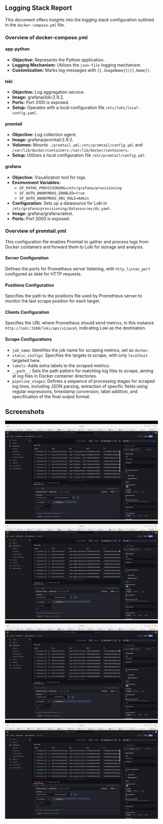 ## Logging Stack Report

This document offers insights into the logging stack configuration outlined in the `docker-compose.yml` file.

### Overview of docker-compose.yml

#### app-python

- **Objective:** Represents the Python application.
- **Logging Mechanism:** Utilizes the `json-file` logging mechanism.
- **Customization:** Marks log messages with `{{.ImageName}}|{{.Name}}`.

#### loki

- **Objective:** Log aggregation service.
- **Image:** grafana/loki:2.9.2.
- **Ports:** Port 3100 is exposed.
- **Setup:** Operates with a local configuration file `/etc/loki/local-config.yaml`.

#### promtail

- **Objective:** Log collection agent.
- **Image:** grafana/promtail:2.9.2.
- **Volumes:** Mounts `./promtail.yml:/etc/promtail/config.yml` and `/var/lib/docker/containers:/var/lib/docker/containers`.
- **Setup:** Utilizes a local configuration file `/etc/promtail/config.yml`.

#### grafana

- **Objective:** Visualization tool for logs.
- **Environment Variables:** 
  - `GF_PATHS_PROVISIONING=/etc/grafana/provisioning`
  - `GF_AUTH_ANONYMOUS_ENABLED=true`
  - `GF_AUTH_ANONYMOUS_ORG_ROLE=Admin`
- **Configuration:** Sets up a datasource for Loki in `/etc/grafana/provisioning/datasources/ds.yaml`.
- **Image:** grafana/grafana:latest.
- **Ports:** Port 3000 is exposed.

### Overview of promtail.yml

This configuration file enables Promtail to gather and process logs from Docker containers and forward them to Loki for storage and analysis.

#### Server Configuration
Defines the ports for Prometheus server listening, with `http_listen_port` configured as `9080` for HTTP requests.

#### Positions Configuration
Specifies the path to the positions file used by Prometheus server to monitor the last scrape position for each target.

#### Clients Configuration
Specifies the URL where Prometheus should send metrics, in this instance `http://loki:3100/loki/api/v1/push`, indicating Loki as the destination.

#### Scrape Configurations
- `job_name`: Identifies the job name for scraping metrics, set as `docker`.
- `static_configs`: Specifies the targets to scrape, with only `localhost` targeted here.
- `labels`: Adds extra labels to the scraped metrics.
- `__path__`: Sets the path pattern for matching log files to scrape, aiming at log files in Docker container directories.
- `pipeline_stages`: Defines a sequence of processing stages for scraped log lines, including JSON parsing, extraction of specific fields using regular expressions, timestamp conversion, label addition, and specification of the final output format.

## Screenshots

![app_python](./images/app_python.jpg)
![grafana](./images/grafana.jpg)
![loki](./images/loki.jpg)
![promtail](./images/promtail.jpg)